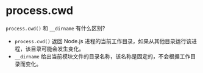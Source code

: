 # process.cwd
`process.cwd()` 和 `__dirname` 有什么区别?

- `process.cwd()` 返回 Node.js 进程的当前工作目录，如果从其他目录运行该进程，该目录可能会发生变化。
-  `__dirname` 给出当前模块文件的目录名称，该名称是固定的，不会根据工作目录而变化。


